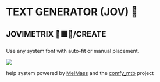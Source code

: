 
# TEXT GENERATOR (JOV) 📝
## JOVIMETRIX 🔺🟩🔵/CREATE
<p>Use any system font with auto-fit or manual placement.</p>

![](https://raw.githubusercontent.com/Amorano/Jovimetrix-examples/master/node/TEXT%20GENERATOR/TEXT%20GENERATOR.gif)

help system powered by [MelMass](https://github.com/melMass) and the [comfy_mtb](https://github.com/melMass/comfy_mtb) project
